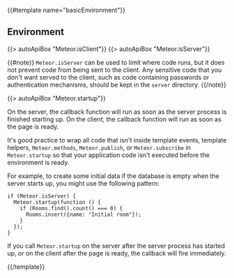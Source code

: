 {{#template name="basicEnvironment"}}

<h2 id="environment"><span>Environment</span></h2>

{{> autoApiBox "Meteor.isClient"}}
{{> autoApiBox "Meteor.isServer"}}

{{#note}}
`Meteor.isServer` can be used to limit where code runs, but it does
not prevent code from being sent to the client. Any sensitive code that you
don't want served to the client, such as code containing passwords or
authentication mechanisms, should be kept in the `server` directory.
{{/note}}

{{> autoApiBox "Meteor.startup"}}

On the server, the callback function will run as soon as the server
process is finished starting up. On the client, the callback function will
run as soon as the page is ready.

It's good practice to wrap all code that isn't inside template events,
template helpers, `Meteor.methods`, `Meteor.publish`, or
`Meteor.subscribe` in `Meteor.startup` so that your application code isn't
executed before the environment is ready.

For example, to create some initial data if the database is empty when the
server starts up, you might use the following pattern:

```
if (Meteor.isServer) {
  Meteor.startup(function () {
    if (Rooms.find().count() === 0) {
      Rooms.insert({name: "Initial room"});
    }
  });
}
```

If you call `Meteor.startup` on the server after the server process has
started up, or on the client after the page is ready, the callback will
fire immediately. <!-- XXX It should still fire asynchronously, though -->

{{/template}}
